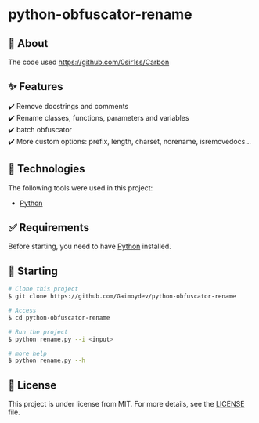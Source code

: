 # python-obfuscator-rename

## :dart: About ##

The code used https://github.com/0sir1ss/Carbon

## :sparkles: Features ##

:heavy_check_mark: Remove docstrings and comments\
:heavy_check_mark: Rename classes, functions, parameters and variables\
:heavy_check_mark: batch obfuscator\
:heavy_check_mark: More custom options: prefix, length, charset, norename, isremovedocs...

## :rocket: Technologies ##

The following tools were used in this project:

- [Python](https://www.python.org/)

## :white_check_mark: Requirements ##

Before starting, you need to have [Python](https://www.python.org/) installed.

## :checkered_flag: Starting ##

```bash
# Clone this project
$ git clone https://github.com/Gaimoydev/python-obfuscator-rename

# Access
$ cd python-obfuscator-rename

# Run the project
$ python rename.py --i <input>

# more help
$ python rename.py --h
```

## :memo: License ##

This project is under license from MIT. For more details, see the [LICENSE](LICENSE) file.
